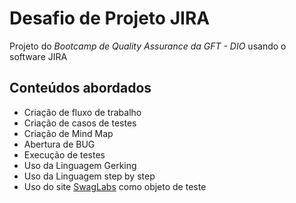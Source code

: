 # Desafio de Projeto JIRA 
Projeto do *Bootcamp de Quality Assurance da GFT - DIO* usando o software JIRA

## Conteúdos abordados
- Criação de fluxo de trabalho
- Criação de casos de testes
- Criação de Mind Map
- Abertura de BUG
- Execução de testes
- Uso da Linguagem Gerking
- Uso da Linguagem step by step
- Uso do site [SwagLabs](https://www.saucedemo.com/) como objeto de teste